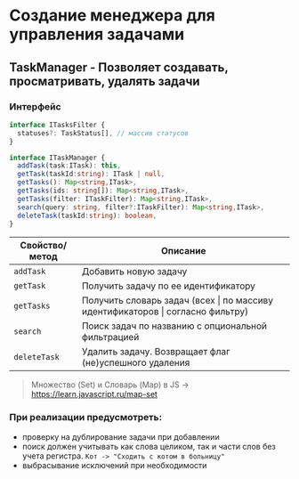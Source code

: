 # Создание менеджера для управления задачами

## TaskManager - Позволяет создавать, просматривать, удалять задачи

### Интерфейс
```typescript
interface ITasksFilter {
  statuses?: TaskStatus[], // массив статусов
}

interface ITaskManager {
  addTask(task:ITask): this,
  getTask(taskId:string): ITask | null,
  getTasks(): Map<string,ITask>,
  getTasks(ids: string[]): Map<string,ITask>,
  getTasks(filter: ITaskFilter): Map<string,ITask>,
  search(query: string, filter?:ITaskFilter): Map<string,ITask>,
  deleteTask(taskId:string): boolean,
}
```

|Свойство/метод|Описание
|-|--|
|`addTask`|Добавить новую задачу|
|`getTask`|Получить задачу по ее идентификатору|
|`getTasks`|Получить словарь задач (всех \| по массиву идентификаторов \| согласно фильтру)|
|`search`|Поиск задач по названию с опциональной фильтрацией|
|`deleteTask`|Удалить задачу. Возвращает флаг (не)успешного удаления|

> Множество (Set) и Словарь (Map) в JS -> https://learn.javascript.ru/map-set

### При реализации предусмотреть:
* проверку на дублирование задачи при добавлении
* поиск должен учитывать как слова целиком, так и части слов без учета регистра. `Кот -> "Сходить с котом в больницу"`
* выбрасывание исключений при необходимости